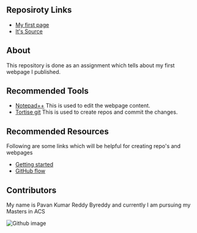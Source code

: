 

## Reposiroty Links

- [My first page](https://redhug.github.io/working-with-markdown)
- [It's Source](https://github.com/redhug/working-with-markdown)

## About

This repository is done as an assignment which tells about my first webpage I published.

## Recommended Tools

- [Notepad++](https://notepad-plus-plus.org/download/v7.6.2.html) This is used to edit the webpage content.
- [Tortise git](https://tortoisegit.org/download) This is used to create repos and commit the changes.

## Recommended Resources

Following are some links which will be helpful for creating repo's and webpages

- [Getting started](https://guides.github.com/features/pages/)
- [GitHub flow](https://guides.github.com/introduction/flow/)

## Contributors

My name is Pavan Kumar Reddy Byreddy and currently I am pursuing my Masters in ACS

![Github image](https://blog.appcanary.com/images/appcanary-joins-github-white2.png)
